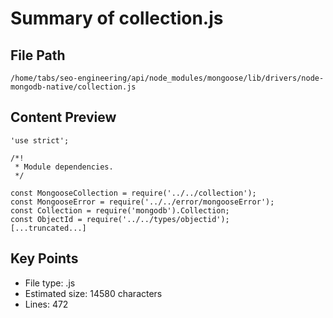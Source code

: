 # Summary of collection.js
  
## File Path
`/home/tabs/seo-engineering/api/node_modules/mongoose/lib/drivers/node-mongodb-native/collection.js`

## Content Preview
```
'use strict';

/*!
 * Module dependencies.
 */

const MongooseCollection = require('../../collection');
const MongooseError = require('../../error/mongooseError');
const Collection = require('mongodb').Collection;
const ObjectId = require('../../types/objectid');
[...truncated...]
```

## Key Points
- File type: .js
- Estimated size: 14580 characters
- Lines: 472
